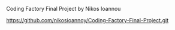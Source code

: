 Coding Factory Final Project by Nikos Ioannou

https://github.com/nikosioannoy/Coding-Factory-Final-Project.git